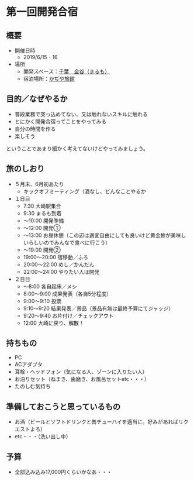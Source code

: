 第一回開発合宿
====

## 概要
  + 開催日時
    + 2019/6/15 - 16
  + 場所
    + 開発スペース：[千葉　金谷（まるも）](https://marumo.net/)
    + 宿泊場所：[かぢや旅館](https://www.kajiyaryokan.com/)
## 目的／なぜやるか
  + 普段業務で突っ込めてない、又は触れないスキルに触れる
  + とにかく開発合宿ってことをやってみる
  + 自分の時間を作る
  + 楽しそう

ということであまり細かく考えてないけどやってみましょう。

## 旅のしおり
  + ５月末、6月初あたり
    + キックオフミーティング（酒なし、どんなことやるか
  + １日目
    + 7:30 大崎駅集合
    + 9:30 まるも到着
    + 〜10:00 開発準備
    + 〜12:00 開発①
    + 〜13:00 お昼休憩（この辺は適宜自由にしても良いけど黄金鯵が美味しいらしいのでみんなで食べに行こう）
    + 〜19:00 開発②
    + 19:00〜20:00 宿移動／ふろ
    + 20:00〜22:00 めし／かんだん
    + 22:00〜24:00 やりたい人は開発
  + ２日目
    + 〜8:00 各自起床／メシ
    + 8:00〜9:00 成果発表（各自5分程度）
    + 9:00〜9:10 投票
    + 9:10〜9:20 結果発表／景品（景品有無は最終予算にてジャッジ）
    + 9:20〜9:40 お片付け／チェックアウト
    + 12:00 大崎に戻り、解散！
## 持ちもの
  + PC
  + ACアダプタ
  + 耳栓・ヘッドフォン（気になる人、ゾーンに入りたい人）
  + お泊りセット（ねまき、歯磨き、お風呂セットetc・・・）
  + たのしむ気持ち
## 準備しておこうと思っているもの
  + お酒（ビールとソフトドリンクと缶チューハイを適当に。好みがあればリクエストよろ）
  + etc・・・（洗い出し中）
## 予算
  + 全部込み込み17,000円くらいかなあ・・・
